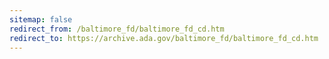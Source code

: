 ```yaml
---
sitemap: false 
redirect_from: /baltimore_fd/baltimore_fd_cd.htm 
redirect_to: https://archive.ada.gov/baltimore_fd/baltimore_fd_cd.htm 
---
```

